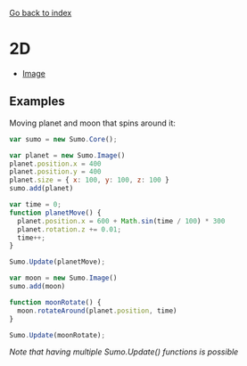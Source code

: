 [Go back to index](../index.md)

# 2D

- [Image](image.md)

## Examples

Moving planet and moon that spins around it:
```javascript
var sumo = new Sumo.Core();

var planet = new Sumo.Image()
planet.position.x = 400
planet.position.y = 400
planet.size = { x: 100, y: 100, z: 100 }
sumo.add(planet)

var time = 0;
function planetMove() {
  planet.position.x = 600 + Math.sin(time / 100) * 300
  planet.rotation.z += 0.01;
  time++;
}

Sumo.Update(planetMove);

var moon = new Sumo.Image()
sumo.add(moon)

function moonRotate() {
  moon.rotateAround(planet.position, time)
}

Sumo.Update(moonRotate);

```

_Note that having multiple Sumo.Update() functions is possible_
